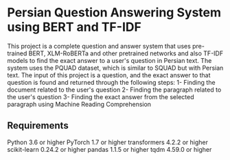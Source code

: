 # Persian Question Answering System using BERT and TF-IDF
This project is a complete question and answer system that uses pre-trained BERT, XLM-RoBERTa and other pretrained networks and also TF-IDF models to find the exact answer to a user's question in Persian text. The system uses the PQUAD dataset, which is similar to SQUAD but with Persian text.
The input of this project is a question, and the exact answer to that question is found and returned through the following steps:
1- Finding the document related to the user's question
2- Finding the paragraph related to the user's question
3- Finding the exact answer from the selected paragraph using Machine Reading Comprehension

## Requirements
Python 3.6 or higher
PyTorch 1.7 or higher
transformers 4.2.2 or higher
scikit-learn 0.24.2 or higher
pandas 1.1.5 or higher
tqdm 4.59.0 or higher
